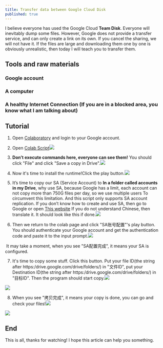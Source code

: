 ```yaml
---
title: Transfer data between Google Cloud Disk
published: true
---
```


I believe everyone has used the Google Cloud **Team Disk**. Everyone will inevitably dump some files. However, Google does not provide a transfer service, and can only create a link on its own. If you cancel the sharing, we will not have it. If the files are large and downloading them one by one is obviously unrealistic, then today I will teach you to transfer them.

## Tools and raw materials

### Google account

### A computer

### A healthy Internet Connection (If you are in a blocked area, you know what I am talking about)

## Tutorial

1. Open [Colaboratory](https://colab.research.google.com) and login to your Google account.
2. Open [Colab Script](https://colab.research.google.com/drive/1i1W9nAzgiDtfA_rmTBcpMpwxVUhwgLsq)![](https://cdn.jsdelivr.net/gh/orange2008/IMGBED/assets/20200709173849.png)

3. **Don’t execute commands here, everyone can see them!** You should click "File" and click "Save a copy in Drive".![](https://cdn.jsdelivr.net/gh/orange2008/IMGBED/assets/20200709174220.png)

4. Now it's time to install the runtime!Click the play button.![](https://cdn.jsdelivr.net/gh/orange2008/IMGBED/assets/20200709174409.png)

5. It’s time to copy our SA (Service Account) to **In a folder called accounts in my Drive**, why use SA, because Google has a limit, each account can not copy more than 750G files per day, so we use multiple users To circumvent this limitation. And this script only supports SA account replication. If you don’t know how to create and use SA, then go to Google or open [This website]([https://gsuitems.com/index.php/archives/13/#%E6%AD%A5%E9%AA%A42%E7%94%9F%E6%88%90serviceaccounts](https://gsuitems.com/index.php/archives/13/#步骤2生成serviceaccounts)) If you do not understand Chinese, then translate it. It should look like this if done.![](https://cdn.jsdelivr.net/gh/orange2008/IMGBED/assets/20200709174949.png)

6. Then we return to the colab page and click "SA账号配置"'s play button. You should authenticate your Google account and get the authentication code and paste it to the input prompt.![](https://cdn.jsdelivr.net/gh/orange2008/IMGBED/assets/20200709175239.png)

​        It may take a moment, when you see "SA配置完成", it means            your SA is configured.

7. It's time to copy some stuff. Click this button. Put your file ID(the string after https:/drive.google.com/drive/folders/) in "文件ID", put your Destination ID(the string after https:/drive.google.com/drive/folders/) in "目标ID". Then the program should start copy.![](https://cdn.jsdelivr.net/gh/orange2008/IMGBED/assets/20200709175604.png)

![](https://cdn.jsdelivr.net/gh/orange2008/IMGBED/assets/20200709175848.png)

8. When you see "拷贝完成", it means your copy is done, you can go and check your files!![](https://cdn.jsdelivr.net/gh/orange2008/IMGBED/assets/20200709180022.png)

![](https://cdn.jsdelivr.net/gh/orange2008/IMGBED/assets/20200709180119.png)



## End

This is all, thanks for watching! I hope this article can help you something.
